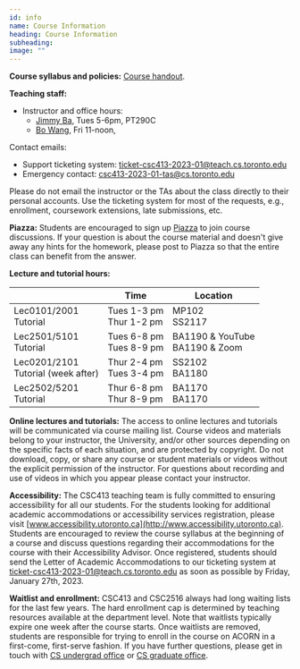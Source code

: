 ```yaml
---
id: info
name: Course Information
heading: Course Information
subheading:  
image: ""
---
```



**Course syllabus and policies:**  [Course handout](assets/misc/syllabus.pdf).

**Teaching staff:**  

* Instructor and office hours: 
  * [Jimmy Ba](http://jimmylba.github.com), Tues 5-6pm, PT290C
  * [Bo Wang](https://wanglab.ml/),  Fri 11-noon, 


Contact emails:

* Support ticketing system: [ticket-csc413-2023-01@teach.cs.toronto.edu](mailto:ticket-csc413-2023-01@teach.cs.toronto.edu)
* Emergency contact: [csc413-2023-01-tas@cs.toronto.edu](mailto:csc413-2023-01-tas@cs.toronto.edu)

Please do not email the instructor or the TAs about the class directly to their personal accounts. Use the ticketing system for most of the requests, e.g., enrollment, coursework extensions, late submissions, etc.

**Piazza:** Students are encouraged to sign up [Piazza](http://piazza.com/utoronto.ca/winter2023/csc4132516) to join course discussions.
If your question is about the course material and doesn't give away any hints for the homework, please post to Piazza so that the entire class can benefit from the answer.


**Lecture and tutorial hours:**  

|                | Time            | Location     |
|----------------|-----------------|--------------|
| Lec0101/2001 <br>Tutorial | Tues 1-3 pm <br>Thur 1-2 pm | MP102  <br>SS2117      | 
| Lec2501/5101 <br>Tutorial   | Tues 6-8 pm <br>Tues 8-9 pm  | BA1190 & YouTube <br>BA1190 & Zoom     | 
| Lec0201/2101 <br>Tutorial (week after)   | Thur 2-4 pm <br>Tues 3-4 pm  | SS2102 <br>BA1180       | 
| Lec2502/5201 <br>Tutorial   | Thur 6-8 pm <br>Thur 8-9 pm | BA1170 <br>BA1170       | 

**Online lectures and tutorials:** The access to online lectures and tutorials will be communicated via course mailing list. Course videos and materials belong to your instructor, the University, and/or other sources depending on the specific facts of each situation, and are protected by copyright. Do not download, copy, or share any course or student materials or videos without the explicit permission of the instructor. For questions about recording and use of videos in which you appear please contact your instructor.

**Accessibility:** The CSC413 teaching team is fully committed to ensuring accessibility for all our students. For the students looking for additional academic accommodations or accessibility services registration, please visit [www.accessibility.utoronto.ca](http://www.accessibility.utoronto.ca). Students are encouraged to review the course syllabus at the beginning of a course and discuss questions regarding their accommodations for the course with their Accessibility Advisor. Once registered, students should send the Letter of Academic Accommodations to our ticketing system at [ticket-csc413-2023-01@teach.cs.toronto.edu](mailto:ticket-csc413-2023-01@teach.cs.toronto.edu) as soon as possible by Friday, January 27th, 2023.

**Waitlist and enrollment:** CSC413 and CSC2516 always had long waiting lists for the last few years. The hard enrollment cap is determined by teaching resources available at the department level. Note that waitlists typically expire one week after the course starts. Once waitlists are removed, students are responsible for trying to enroll in the course on ACORN in a first-come, first-serve fashion. If you have further questions, please get in touch with [CS undergrad office](mailto:cs.undergrad@utoronto.ca) or [CS graduate office](mailto:gradoffice@cs.toronto.edu).

<br/> 



